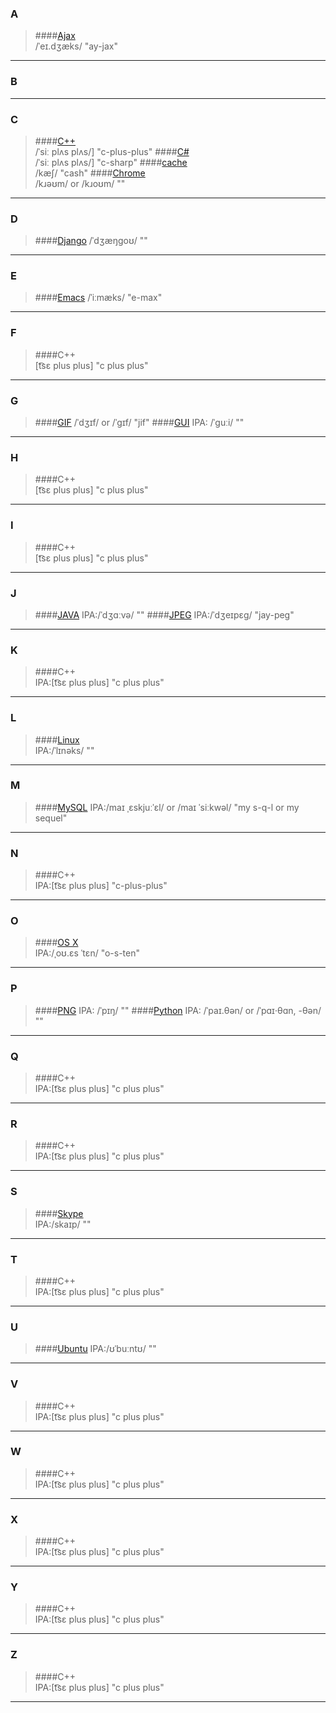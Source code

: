 ### A
>####[Ajax](https://en.wikipedia.org/wiki/Ajax_(programming))  
    /ˈeɪ.dʒæks/
    "ay-jax" 

***

### B
***

### C
>####[C++](https://en.wikipedia.org/wiki/C%2B%2B)    
    /ˈsiː plʌs plʌs/]
    "c-plus-plus"
>####[C#](https://en.wikipedia.org/wiki/C%2B%2B)    
    /ˈsiː plʌs plʌs/]
    "c-sharp"
>####[cache](https://en.wiktionary.org/wiki/cache#English)    
    /kæʃ/
    "cash"
>####[Chrome](https://en.wiktionary.org/wiki/chrome)    
    /kɹəʊm/ or /kɹoʊm/
    ""
***

### D
>####[Django](https://en.wikipedia.org/wiki/Django_(web_framework))
    /ˈdʒæŋɡoʊ/
    "" 
***

### E
>####[Emacs](http://samson7b.iteye.com/blog/1120548) 
    /ˈiːmæks/
    "e-max" 
***

### F
>####C++  
    [t͡sɛ plus plus]
    "c plus plus" 
***

### G
>####[GIF](https://en.wikipedia.org/wiki/GIF) 
    /ˈdʒɪf/ or /ˈɡɪf/
    "jif" 
>####[GUI](https://en.wikipedia.org/wiki/Graphical_user_interface)
    IPA: /ˈɡuːi/
    "" 
***

### H
>####C++  
    [t͡sɛ plus plus]
    "c plus plus" 
***

### I
>####C++  
    [t͡sɛ plus plus]
    "c plus plus" 
***

### J
>####[JAVA](http://dictionary.cambridge.org/pronunciation/english/java) 
    IPA:/ˈdʒɑːvə/
    "" 
>####[JPEG](https://en.wikipedia.org/wiki/JPEG) 
    IPA:/ˈdʒeɪpɛɡ/
    "jay-peg" 
***

### K
>####C++  
    IPA:[t͡sɛ plus plus]
    "c plus plus" 
***

### L
>####[Linux](https://en.wikipedia.org/wiki/Linux)  
    IPA:/ˈlɪnəks/
    "" 
***

### M
>####[MySQL](https://en.wikipedia.org/wiki/MySQL)
    IPA:/maɪ ˌɛskjuːˈɛl/ or  /maɪ ˈsiːkwəl/
    "my s-q-l or my sequel" 
***

### N
>####C++  
    IPA:[t͡sɛ plus plus]
    "c-plus-plus" 
***

### O
>####[OS X](https://en.wikipedia.org/wiki/OS_X)  
    IPA:/ˌoʊ.ɛs ˈtɛn/
    "o-s-ten" 
    
***

### P
>####[PNG](https://en.wikipedia.org/wiki/Portable_Network_Graphics)
    IPA: /ˈpɪŋ/
    "" 
>####[Python](http://dictionary.cambridge.org/pronunciation/english/python) 
    IPA: /ˈpaɪ.θən/ or /ˈpɑɪ·θɑn, -θən/
    "" 
***

### Q
>####C++  
    IPA:[t͡sɛ plus plus]
    "c plus plus" 
***

### R
>####C++  
    IPA:[t͡sɛ plus plus]
    "c plus plus" 
***

### S
>####[Skype](https://en.wikipedia.org/wiki/Skype)  
    IPA:/skaɪp/
    "" 
***

### T
>####C++  
    IPA:[t͡sɛ plus plus]
    "c plus plus" 
***

### U
>####[Ubuntu](https://en.wikipedia.org/wiki/Ubuntu_(operating_system)) 
    IPA:/ʊˈbuːntʊ/
    "" 
***

### V
>####C++  
    IPA:[t͡sɛ plus plus]
    "c plus plus" 
***

### W
>####C++  
    IPA:[t͡sɛ plus plus]
    "c plus plus" 
***

### X
>####C++  
    IPA:[t͡sɛ plus plus]
    "c plus plus" 
***

### Y
>####C++  
    IPA:[t͡sɛ plus plus]
    "c plus plus" 
***

### Z
>####C++  
    IPA:[t͡sɛ plus plus]
    "c plus plus" 
***
    
